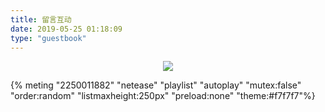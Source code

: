 ```yaml
---
title: 留言互动
date: 2019-05-25 01:18:09
type: "guestbook"
---
```



<div align="center"> 
<img src="https://timgsa.baidu.com/timg?image&quality=80&size=b9999_10000&sec=1558956326532&di=82cc9907fc903cfb978a35206986d3f6&imgtype=0&src=http%3A%2F%2Fimg.mp.itc.cn%2Fupload%2F20160809%2F31283a3e2d7f411492d3fb27297180ec_th.jpg" />
</div>

[//]: #(aplay音频播放https://github.com/MoePlayer/hexo-tag-aplayer)
{% meting "2250011882" "netease" "playlist" "autoplay" "mutex:false" "order:random" "listmaxheight:250px" "preload:none"  "theme:#f7f7f7"%}
